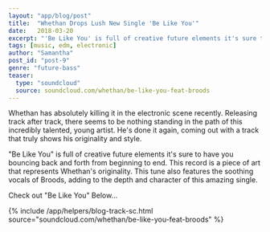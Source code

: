 ```yaml
---
layout: "app/blog/post"
title:  "Whethan Drops Lush New Single 'Be Like You'"
date:   2018-03-20
excerpt: "'Be Like You' is full of creative future elements it's sure to have you bouncing back and forth from beginning to end. "
tags: [music, edm, electronic]
author: "Samantha"
post_id: "post-9"
genre: "future-bass"
teaser:
  type: "soundcloud"
  source: soundcloud.com/whethan/be-like-you-feat-broods
---
```

Whethan has absolutely killing it in the electronic scene recently. Releasing track after track, there seems to be nothing standing in the path of this incredibly talented, young artist. He's done it again, coming out with a track that truly shows his originality and style.

"Be Like You" is full of creative future elements it's sure to have you bouncing back and forth from beginning to end. This record is a piece of art that represents Whethan's originality. This tune also features the soothing vocals of Broods, adding to the depth and character of this amazing single.

Check out "Be Like You" Below...


{% include /app/helpers/blog-track-sc.html source="soundcloud.com/whethan/be-like-you-feat-broods" %}
